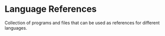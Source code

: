 Language References
===================

Collection of programs and files that can be used as references for different languages.
